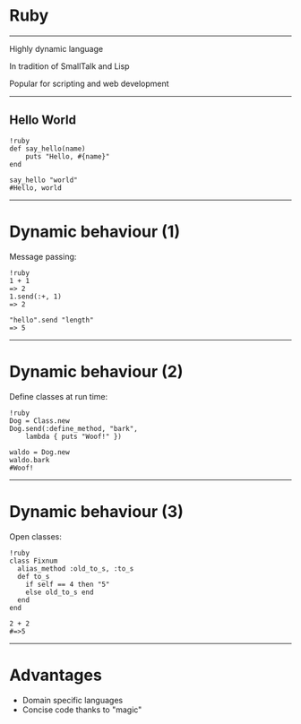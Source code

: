 Ruby
====

---

Highly dynamic language

In tradition of SmallTalk and Lisp

Popular for scripting and web development

---

Hello World
-----------

    !ruby
    def say_hello(name)
        puts "Hello, #{name}"
    end

    say_hello "world"
    #Hello, world

---

# Dynamic behaviour (1)

Message passing:

    !ruby
    1 + 1
    => 2
    1.send(:+, 1)
    => 2
    
    "hello".send "length"
    => 5

---

# Dynamic behaviour (2)

Define classes at run time:

    !ruby
    Dog = Class.new
    Dog.send(:define_method, "bark",
        lambda { puts "Woof!" })

    waldo = Dog.new
    waldo.bark
    #Woof!

---

# Dynamic behaviour (3)

Open classes:

    !ruby
    class Fixnum
      alias_method :old_to_s, :to_s
      def to_s
        if self == 4 then "5"
        else old_to_s end
      end
    end

    2 + 2
    #=>5

---

# Advantages

* Domain specific languages
* Concise code thanks to "magic"
